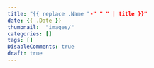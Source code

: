 ```yaml
---
title: "{{ replace .Name "-" " " | title }}"
date: {{ .Date }}
thumbnail:  "images/"
categories: []
tags: []
DisableComments: true
draft: true
---
```




<br>